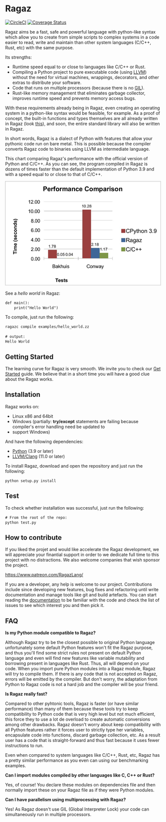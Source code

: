 # Ragaz

[![CircleCI](https://dl.circleci.com/status-badge/img/gh/ragazzi-robotics/ragaz/tree/main.svg?style=svg)](https://dl.circleci.com/status-badge/redirect/gh/ragazzi-robotics/ragaz/tree/main)  [![Coverage Status](https://coveralls.io/repos/github/ragazzi-robotics/ragaz/badge.svg?branch=main)](https://coveralls.io/github/ragazzi-robotics/ragaz?branch=main)

Ragaz aims be a fast, safe and powerful language with python-like syntax which allow you to create from simple scripts to complex systems 
in a code easier to read, write and maintain than other system languages (C/C++, Rust, etc) with the same purpose.

Its strengths:
- Runtime speed equal to or close to languages like C/C++ or Rust.
- Compiling a Python project to pure executable code (using [LLVM](https://www.infoworld.com/article/3247799/what-is-llvm-the-power-behind-swift-rust-clang-and-more.html)) without the need for virtual machines, wrappings, decorators, and other extras to distribute your software.
- Code that runs on multiple processors (because there is no [GIL](https://granulate.io/blog/introduction-to-the-infamous-python-gil/)).
- Rust-like memory management that eliminates garbage collector, improves runtime speed and prevents memory access bugs.

With these requirements already being in Ragaz, even creating an operating system in a python-like syntax would be feasible, for example.
As a proof of concept, the built-in functions and types themselves are all already written in Ragaz (look [this](https://github.com/ragazzi-robotics/ragaz/blob/main/ragaz/core/__builtins__.zz)), and soon, the entire standard library will also be written in Ragaz.

In short words, Ragaz is a dialect of Python with features that allow your pythonic code run on bare metal. This 
is possible because the compiler converts Ragaz code to binaries using LLVM as intermediate language.

This chart comparing Ragaz's performance with the official version of Python and C/C++. As you can see, the program compiled in Ragaz is dozens of times faster than the default implementation of Python 3.9 and with a speed equal to or close to that of C/C++.

![Benchmarking](https://raw.githubusercontent.com/ragazzi-robotics/ragaz/main/doc/user/pictures/benchmarking.jpg "benchmarking")


See a *hello world* in Ragaz:

    def main():
        print("Hello World")

To compile, just run the following:
    
    ragazc compile examples/hello_world.zz
    
    # output: 
    Hello World

## Getting Started

The learning curve for Ragaz is very smooth. We invite you to check our [Get Started](./doc/user/tutorial.md) 
guide. We believe that in a short time you will have a good clue about the Ragaz works.

## Installation

Ragaz works on:

- Linux x86 and 64bit
- Windows (partially: **try/except** statements are failing because compiler's error handling need be updated to 
- support Windows)

And have the following dependencies:

- [Python](https://www.python.org/) (3.9 or later)
- [LLVM/Clang](https://llvm.org/) (11.0 or later)

To install Ragaz, download and open the repository and just run the following:

    python setup.py install

## Test

To check whether installation was successful, just run the following:

    # From the root of the repo:
    python test.py

## How to contribute

If you liked the projet and would like accelerate the Ragaz development, we will appreciate your finantial support in order
to we dedicate full time to this project with no distractions. We also welcome companies that wish sponsor the project.

https://www.patreon.com/RagazLang/

If you are a developer, any help is welcome to our project. Contributions include since developing new features, bug fixes 
and refactoring until write documentation and manage tools like git and build artefacts. You can start reading the 
[documentation](./doc/user/tutorial.md) to be familiar with the code and check the list of issues to see which interest you 
and then pick it.

## FAQ

**Is my Python module compatible to Ragaz?**

Although Ragaz try to be the closest possible to original Python language unfortunately some default Python features 
won't fit the Ragaz purpose, and thus you'll find some strict rules not present on default Python language and even 
will find new features like variable mutability and borrowing present in languages like Rust.
Thus, all will depend on your code. When you import pure Python modules into a Ragaz module, Ragaz will try 
to compile them. If there is any code that is not accepted on Ragaz, errors will be emitted by the compiler. But don't 
worry, the adaptation from Python to Ragaz code is not a hard job and the compiler will be your friend.

**Is Ragaz really fast?**

Compared to other pyhtonic tools, Ragaz is faster (or have similar performance) than many of them because these tools try 
to keep compatibility to Python code that is very high level but not much efficient, this force they to use a lot de 
overload to create automatic conversions among other drawbacks. Ragaz doesn't worry about keep compatibility 
with all Python features rather it forces user to strictly type her variables, encapsulate code into functions, 
discard garbage collection, etc. As a result user has a code that is straight-forward and thus fast because it 
uses fewer instructions to run.

Even when compared to system languages like C/C++, Rust, etc, Ragaz has a pretty similar performance as you even
can using our benchmarking examples.

**Can I import modules compiled by other languages like C, C++ or Rust?**

Yes, of course! You declare these modules on dependencies file and then normally import these on your Ragaz file
as if they were Python modules.

**Can I have parallelism using multiprocessing with Ragaz?**

Yes! As Ragaz doesn't use GIL (Global Interpreter Lock) your code can simultaneously run in multiple processors.

